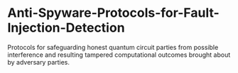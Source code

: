 # Anti-Spyware-Protocols-for-Fault-Injection-Detection

 Protocols for safeguarding honest quantum circuit parties from possible interference and resulting tampered computational outcomes brought about by adversary parties.
